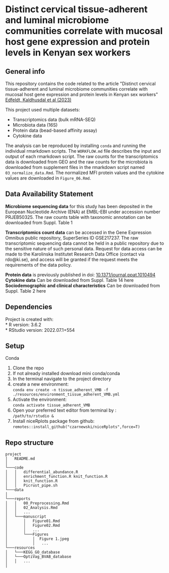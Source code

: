 # Distinct cervical tissue-adherent and luminal microbiome communities correlate with mucosal host gene expression and protein levels in Kenyan sex workers

## General info

This repository contains the code related to the article "Distinct cervical tissue-adherent and luminal microbiome communities correlate with mucosal host gene expression and protein levels in Kenyan sex workers" [Edfeldt, Kaldhusdal et al (2023)](https://doi.org/)

This project used multiple datasets: 
- Transcriptomics data (bulk mRNA-SEQ)
- Microbiota data (16S) 
- Protein data (bead-based affinity assay)
- Cytokine data

The analysis can be reproduced by installing `conda` and running the individual rmarkdown scripts. The `WORKFLOW.md` file describes the input and output of each rmarkdown script. The raw counts for the transcriptomics data is downloaded from GEO and the raw counts for the microbiota is downloaded from supplement files in the rmarkdown script named `03_normalize_data.Rmd`. The normalized MFI protein values and the cytokine values are downloaded in `Figure_06.Rmd`.

## Data Availability Statement

**Microbiome sequencing data** for this study has been deposited in the European Nucleotide Archive (ENA) at EMBL-EBI under accession number PRJEB50325. The raw counts table with taxonomic annotation can be downloaded from Suppl. Table 1

**Transcriptomics count data** can be accessed in the Gene Expression Omnibus public repository, SuperSeries ID GSE217237. The raw transcriptomic sequencing data cannot be held in a public repository due to the sensitive nature of such personal data. Request for data access can be made to the Karolinska Institutet Research Data Office (contact via rdo\@ki.se), and access will be granted if the request meets the requirements of the data policy.

**Protein data** is previously published in doi: [10.1371/journal.ppat.1010494](https://doi.org/10.1371/journal.ppat.1010494.s017)\
**Cytokine data** Can be downloaded from Suppl. Table 14 here\
**Sociodemographic and clinical characteristics** Can be downloaded from Suppl. Table 2 here

## Dependencies

Project is created with:\
\* R version: 3.6.2\
\* RStudio version: 2022.07.1+554

## Setup

Conda

1.  Clone the repo
2.  If not already installed download mini conda/conda
3.  In the terminal navigate to the project directory
4.  create a new environment:<br/>
    `conda env create -n tissue_adherent_VMB -f ./resources/environment_tissue_adherent_VMB.yml`
5.  Activate the environment:<br/>
    `conda activate tissue_adherent_VMB`
6.  Open your preferred text editor from terminal by :<br/> 
    `/path/to/rstudio &`
7.  Install niceRplots package from github:<br/> 
    `remotes::install_github("czarnewski/niceRplots",force=T)`

## Repo structure

    project
    │   README.md
    │  
    └───code
    │   │   differential_abundance.R
    │   │   enrichment_function.R knit_function.R
    │   │   knit_function.R
    │   │   Picrust_pipe.sh
    └───data
    │ 
    └───reports
    │   │   00_Preprocessing.Rmd
    │   │   02_Analysis.Rmd
    │   │   ...
    │   └───manuscript
    │       │   Figure01.Rmd
    │       │   Figure02.Rmd
    │       │   ...
    │       └───Figures
    │           │  Figure 1.jpeg 
    │           │   ...
    └───resources
    │   └───KEGG_GO_database
    │   └───OptiVag_BVAB_database
    │   │   ...
    │ 
